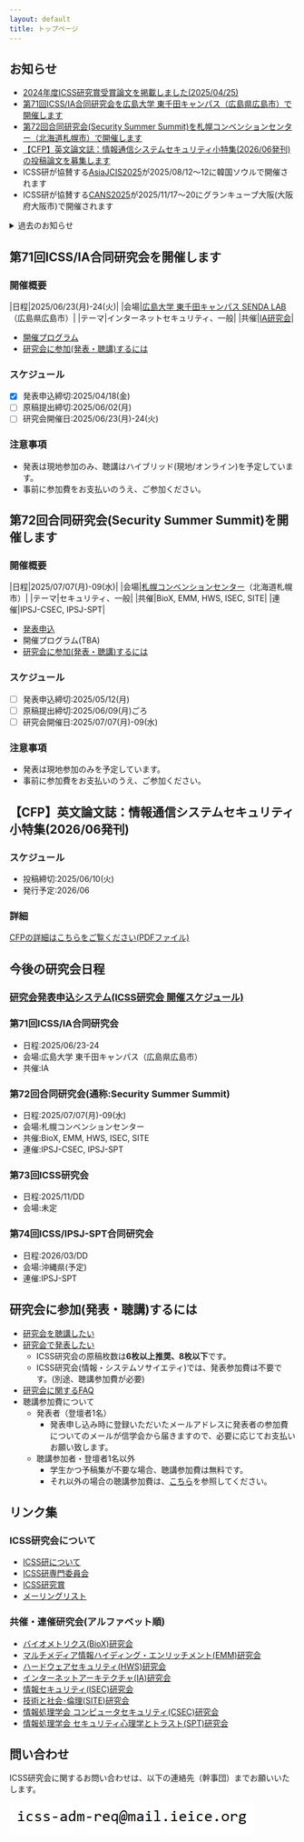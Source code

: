 ```yaml
---
layout: default
title: トップページ
---
```


## お知らせ
- [2024年度ICSS研究賞受賞論文を掲載しました(2025/04/25)](award.html)
- [第71回ICSS/IA合同研究会を広島大学 東千田キャンパス（広島県広島市）で開催します](#%E7%AC%AC71%E5%9B%9Eicssia%E5%90%88%E5%90%8C%E7%A0%94%E7%A9%B6%E4%BC%9A%E3%82%92%E9%96%8B%E5%82%AC%E3%81%97%E3%81%BE%E3%81%99)
- [第72回合同研究会(Security Summer Summit)を札幌コンベンションセンター（北海道札幌市）で開催します](#%E7%AC%AC72%E5%9B%9E%E5%90%88%E5%90%8C%E7%A0%94%E7%A9%B6%E4%BC%9Asecurity-summer-summit%E3%82%92%E9%96%8B%E5%82%AC%E3%81%97%E3%81%BE%E3%81%99)
- [【CFP】英文論文誌：情報通信システムセキュリティ小特集(2026/06発刊)の投稿論文を募集します](#cfp%E8%8B%B1%E6%96%87%E8%AB%96%E6%96%87%E8%AA%8C%E6%83%85%E5%A0%B1%E9%80%9A%E4%BF%A1%E3%82%B7%E3%82%B9%E3%83%86%E3%83%A0%E3%82%BB%E3%82%AD%E3%83%A5%E3%83%AA%E3%83%86%E3%82%A3%E5%B0%8F%E7%89%B9%E9%9B%86202606%E7%99%BA%E5%88%8A)
- ICSS研が協賛する[AsiaJCIS2025](https://asiajcis2025.sch.ac.kr/)が2025/08/12～12に韓国ソウルで開催されます
- ICSS研が協賛する[CANS2025](https://cy2sec.comm.eng.osaka-u.ac.jp/miyaji-lab/event/cans2025/index.html)が2025/11/17～20にグランキューブ大阪(大阪府大阪市)で開催されます

<details>
<summary>過去のお知らせ</summary>
<div markdown="1">
 - [第70回ICSS/SPT合同研究会(2025年3月:沖縄県那覇市)を開催しました](https://ken.ieice.org/ken/program/index.php?tgs_regid=7d40e0d1fbc823c402c27c393bae23134140f3b86336e69dc2ce7ec212b50b80&tgid=IEICE-ICSS)
 - ICSS研が後援するイベント[NICTサイバーセキュリティシンポジウム2025](https://www.d-wks.net/nict250221/)が開催されました
 - ICSS研が後援する国際会議[MobiSec2024](https://www.manuscriptlink.com/society/kiisc/conference/mobisec2024)が12/17-19に札幌で開催されました
 - [第69回研究会(2024年11月:神奈川県川崎市)を開催しました](https://ken.ieice.org/ken/program/index.php?tgs_regid=4fe41e6d4800ad057d36fb5953d3ef6616391a1566180a1533aedac4d798f8a1&tgid=IEICE-ICSS) 
 - [第68回合同研究会「通称:Security Summer Summit」(2024年7月:北海道札幌市)を開催しました](https://ken.ieice.org/ken/program/index.php?tgs_regid=a235a62f0d6c0e842fbf7480f5b60c882e57a9f722c881fb245e8ec553a2b493&tgid=IEICE-ICSS)
 - [第67回ICSS/IA合同研究会(2024年6月:岡山県岡山市)を開催しました](https://ken.ieice.org/ken/program/index.php?tgs_regid=0efcbb324f8e24f57bdb4f8f7f5f04e5c0b7594aa0032a8855592b2c389451f0&tgid=ICSS)
 - [第66回ICSS/SPT合同研究会(2024年3月:沖縄県恩納村)を開催しました](https://ken.ieice.org/ken/program/index.php?tgs_regid=a625c6a296493252a4f2a9b3f76c0b924d9b37fc6efbfdc33610035332047971&tgid=IEICE-ICSS)
 - ICSS研が協催する[暗号と情報セキュリティシンポジウム2024(SCIS2024)](https://www.iwsec.org/scis/2024/)が開催されました
 - [第65回研究会(2023年11月:石川県金沢市)を開催しました](https://ken.ieice.org/ken/program/index.php?tgs_regid=91320db077704f64057184451e848bb989a473560c14bea1f79efc34a67ae0f0&tgid=IEICE-ICSS)
 - [第64回合同研究会「通称:Security Summer Summit」(2023年7月:北海道札幌市)を開催しました](https://ken.ieice.org/ken/program/index.php?tgs_regid=3d8f0b8b4c5b42e831838e7283fce5e7f479a15b0c31f5a6ce5e9a4a2cd4c966&tgid=IEICE-ICSS)
 - [第63回ICSS/IA合同研究会(2023年6月:佐賀県佐賀市)を開催しました](https://ken.ieice.org/ken/program/index.php?tgs_regid=58f8ecb0eeaad4eacaba3d2d8b7acd75963042fceac1dcae650e83b1909921ac&tgid=IEICE-ICSS)
 - [2022年度ICSS研究賞受賞論文を掲載しました(2023/05/16)](award.html)
 - ICSS研究会Webページをリニューアルしました(2023/05/08)
</div>
</details>

## 第71回ICSS/IA合同研究会を開催します

### 開催概要

|日程|2025/06/23(月)-24(火)|
|会場|[広島大学 東千田キャンパス SENDA LAB](https://www.hiroshima-u.ac.jp/iagcc/ccc/sendalab/sendalab_details)（広島県広島市）|
|テーマ|インターネットセキュリティ、一般|
|共催|[IA研究会](https://www.ieice.org/cs/ia/jpn/doku.php)|

- [開催プログラム](https://ken.ieice.org/ken/program/index.php?tgs_regid=ecd962f198d45cdc1bd15cc0fce03b36360fa2e399370fdd59d490d58a2cb8f4&tgid=IEICE-ICSS)
- [研究会に参加(発表・聴講)するには](#%E7%A0%94%E7%A9%B6%E4%BC%9A%E3%81%AB%E5%8F%82%E5%8A%A0%E7%99%BA%E8%A1%A8%E8%81%B4%E8%AC%9B%E3%81%99%E3%82%8B%E3%81%AB%E3%81%AF)

### スケジュール
- [x] 発表申込締切:2025/04/18(金)
- [ ] 原稿提出締切:2025/06/02(月)
- [ ] 研究会開催日:2025/06/23(月)-24(火)

### 注意事項
- 発表は現地参加のみ、聴講はハイブリッド(現地/オンライン)を予定しています。
- 事前に参加費をお支払いのうえ、ご参加ください。

## 第72回合同研究会(Security Summer Summit)を開催します

### 開催概要

|日程|2025/07/07(月)-09(水)|
|会場|[札幌コンベンションセンター](https://www.sora-scc.jp/)（北海道札幌市）|
|テーマ|セキュリティ、一般|
|共催|BioX, EMM, HWS, ISEC, SITE|
|連催|IPSJ-CSEC, IPSJ-SPT|


- [発表申込](https://ken.ieice.org/ken/form/index.php?tgs_regid=7a8413451964447d206e23030452f432947c8e4709d99910ec06cb619c1464ba&tgid=IEICE-ICSS)
- 開催プログラム(TBA)
- [研究会に参加(発表・聴講)するには](#%E7%A0%94%E7%A9%B6%E4%BC%9A%E3%81%AB%E5%8F%82%E5%8A%A0%E7%99%BA%E8%A1%A8%E8%81%B4%E8%AC%9B%E3%81%99%E3%82%8B%E3%81%AB%E3%81%AF)

### スケジュール
- [ ] 発表申込締切:2025/05/12(月)
- [ ] 原稿提出締切:2025/06/09(月)ごろ
- [ ] 研究会開催日:2025/07/07(月)-09(水)

### 注意事項
- 発表は現地参加のみを予定しています。
- 事前に参加費をお支払いのうえ、ご参加ください。


## 【CFP】英文論文誌：情報通信システムセキュリティ小特集(2026/06発刊)

### スケジュール
- 投稿締切:2025/06/10(火)
- 発行予定:2026/06

### 詳細
[CFPの詳細はこちらをご覧ください(PDFファイル)](2026_6ED.pdf)

## 今後の研究会日程

### [研究会発表申込システム(ICSS研究会 開催スケジュール)](https://www.ieice.org/ken/program/index.php?tgid=ICSS)

### 第71回ICSS/IA合同研究会
- 日程:2025/06/23-24
- 会場:広島大学 東千田キャンパス（広島県広島市）
- 共催:IA

### 第72回合同研究会(通称:Security Summer Summit)
- 日程:2025/07/07(月)-09(水)
- 会場:札幌コンベンションセンター
- 共催:BioX, EMM, HWS, ISEC, SITE
- 連催:IPSJ-CSEC, IPSJ-SPT

### 第73回ICSS研究会
- 日程:2025/11/DD
- 会場:未定

### 第74回ICSS/IPSJ-SPT合同研究会
- 日程:2026/03/DD
- 会場:沖縄県(予定)
- 連催:IPSJ-SPT


## 研究会に参加(発表・聴講)するには
- [研究会を聴講したい](https://www.ieice.org/jpn_r/event/kenkyukai/index.html?id=choko)
- [研究会で発表したい](https://www.ieice.org/jpn_r/event/kenkyukai/index.html?id=happyo)
  - ICSS研究会の原稿枚数は**6枚以上推奨、8枚以下**です。
  - ICSS研究会(情報・システムソサイエティ)では、発表参加費は不要です。(別途、聴講参加費が必要)
- [研究会に関するFAQ](https://www.ieice.org/jpn_r/faq/kenkyuukai.html)
- 聴講参加費について
  - 発表者（登壇者1名）
    - 発表申し込み時に登録いただいたメールアドレスに発表者の参加費についてのメールが信学会から届きますので、必要に応じてお支払いお願い致します。
  - 聴講参加者・登壇者1名以外
    - 学生かつ予稿集が不要な場合、聴講参加費は無料です。
    - それ以外の場合の聴講参加費は、[こちら](https://www.ieice.org/jpn_r/event/kenkyukai/entry_fee.html?id=iss)を参照してください。


## リンク集
### ICSS研究会について
- [ICSS研について](about.html)
- [ICSS研専門委員会](committee.html)
- [ICSS研究賞](award.html)
- [メーリングリスト](ml.html)

### 共催・連催研究会(アルファベット順)
- [バイオメトリクス(BioX)研究会](https://biox.jp/)
- [マルチメディア情報ハイディング・エンリッチメント(EMM)研究会](https://www.ieice.org/iss/emm/)
- [ハードウェアセキュリティ(HWS)研究会](https://www.ieice.org/~hws/top)
- [インターネットアーキテクチャ(IA)研究会](https://www.ieice.org/cs/ia/jpn/doku.php)
- [情報セキュリティ(ISEC)研究会](https://www.ieice.org/~isec/)
- [技術と社会･倫理(SITE)研究会](https://www.ieice.org/~site/)
- [情報処理学会 コンピュータセキュリティ(CSEC)研究会](https://www.iwsec.org/csec/)
- [情報処理学会 セキュリティ心理学とトラスト(SPT)研究会](https://info.spt.ipsj.or.jp/)


## 問い合わせ
ICSS研究会に関するお問い合わせは、以下の連絡先（幹事団）までお願いいたします。

![幹事団](d.PNG)
